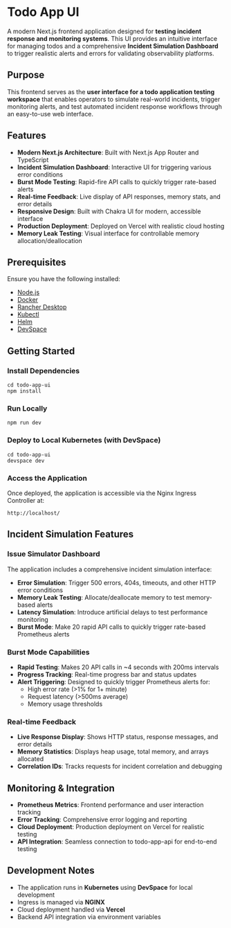 # Todo App UI

A modern Next.js frontend application designed for **testing incident response and monitoring systems**. This UI provides an intuitive interface for managing todos and a comprehensive **Incident Simulation Dashboard** to trigger realistic alerts and errors for validating observability platforms.

## Purpose
This frontend serves as the **user interface for a todo application testing workspace** that enables operators to simulate real-world incidents, trigger monitoring alerts, and test automated incident response workflows through an easy-to-use web interface.

## Features
- **Modern Next.js Architecture**: Built with Next.js App Router and TypeScript
- **Incident Simulation Dashboard**: Interactive UI for triggering various error conditions
- **Burst Mode Testing**: Rapid-fire API calls to quickly trigger rate-based alerts
- **Real-time Feedback**: Live display of API responses, memory stats, and error details  
- **Responsive Design**: Built with Chakra UI for modern, accessible interface
- **Production Deployment**: Deployed on Vercel with realistic cloud hosting
- **Memory Leak Testing**: Visual interface for controllable memory allocation/deallocation

## Prerequisites
Ensure you have the following installed:
- [Node.js](https://nodejs.org/)
- [Docker](https://www.docker.com/)
- [Rancher Desktop](https://rancherdesktop.io/)
- [Kubectl](https://kubernetes.io/docs/tasks/tools/)
- [Helm](https://helm.sh/)
- [DevSpace](https://devspace.sh/)

## Getting Started

### Install Dependencies
```
cd todo-app-ui
npm install
```

### Run Locally
```
npm run dev
```

### Deploy to Local Kubernetes (with DevSpace)
```
cd todo-app-ui
devspace dev
```

### Access the Application
Once deployed, the application is accessible via the Nginx Ingress Controller at:

```
http://localhost/
```

## Incident Simulation Features

### Issue Simulator Dashboard
The application includes a comprehensive incident simulation interface:

- **Error Simulation**: Trigger 500 errors, 404s, timeouts, and other HTTP error conditions
- **Memory Leak Testing**: Allocate/deallocate memory to test memory-based alerts
- **Latency Simulation**: Introduce artificial delays to test performance monitoring
- **Burst Mode**: Make 20 rapid API calls to quickly trigger rate-based Prometheus alerts

### Burst Mode Capabilities
- **Rapid Testing**: Makes 20 API calls in ~4 seconds with 200ms intervals
- **Progress Tracking**: Real-time progress bar and status updates
- **Alert Triggering**: Designed to quickly trigger Prometheus alerts for:
  - High error rate (>1% for 1+ minute)  
  - Request latency (>500ms average)
  - Memory usage thresholds

### Real-time Feedback
- **Live Response Display**: Shows HTTP status, response messages, and error details
- **Memory Statistics**: Displays heap usage, total memory, and arrays allocated
- **Correlation IDs**: Tracks requests for incident correlation and debugging

## Monitoring & Integration
- **Prometheus Metrics**: Frontend performance and user interaction tracking
- **Error Tracking**: Comprehensive error logging and reporting
- **Cloud Deployment**: Production deployment on Vercel for realistic testing
- **API Integration**: Seamless connection to todo-app-api for end-to-end testing

## Development Notes
- The application runs in **Kubernetes** using **DevSpace** for local development
- Ingress is managed via **NGINX** 
- Cloud deployment handled via **Vercel**
- Backend API integration via environment variables
